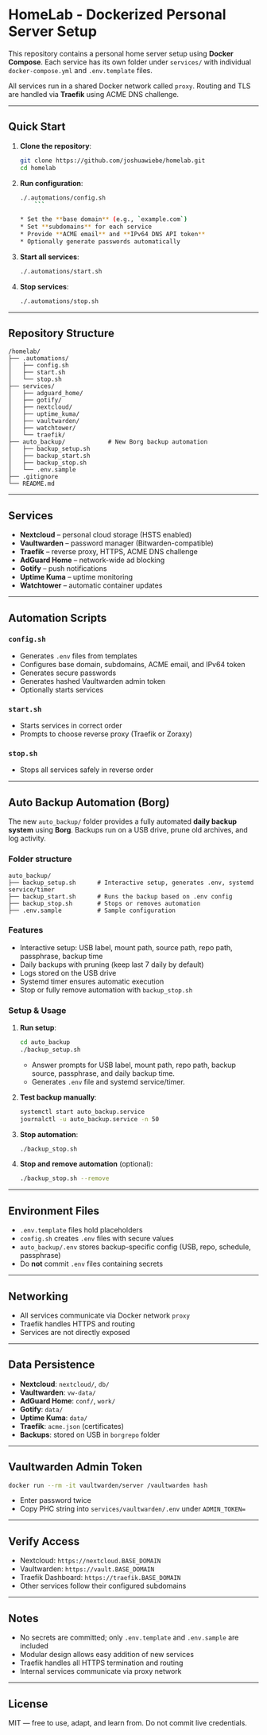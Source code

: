 # HomeLab - Dockerized Personal Server Setup

This repository contains a personal home server setup using **Docker Compose**. Each service has its own folder under `services/` with individual `docker-compose.yml` and `.env.template` files.

All services run in a shared Docker network called `proxy`. Routing and TLS are handled via **Traefik** using ACME DNS challenge.

---

## Quick Start

1. **Clone the repository**:

    ```bash
    git clone https://github.com/joshuawiebe/homelab.git
    cd homelab
    ```

2. **Run configuration**:

    ```bash
    ./.automations/config.sh
        ```

    * Set the **base domain** (e.g., `example.com`)
    * Set **subdomains** for each service
    * Provide **ACME email** and **IPv64 DNS API token**
    * Optionally generate passwords automatically

3. **Start all services**:

    ```bash
    ./.automations/start.sh
    ```

4. **Stop services**:

    ```bash
    ./.automations/stop.sh
    ```

---

## Repository Structure

``` filetree
/homelab/
├── .automations/
│   ├── config.sh
│   ├── start.sh
│   └── stop.sh
├── services/
│   ├── adguard_home/
│   ├── gotify/
│   ├── nextcloud/
│   ├── uptime_kuma/
│   ├── vaultwarden/
│   ├── watchtower/
│   └── traefik/
├── auto_backup/            # New Borg backup automation
│   ├── backup_setup.sh
│   ├── backup_start.sh
│   ├── backup_stop.sh
│   └── .env.sample
├── .gitignore
└── README.md
```

---

## Services

* **Nextcloud** – personal cloud storage (HSTS enabled)
* **Vaultwarden** – password manager (Bitwarden-compatible)
* **Traefik** – reverse proxy, HTTPS, ACME DNS challenge
* **AdGuard Home** – network-wide ad blocking
* **Gotify** – push notifications
* **Uptime Kuma** – uptime monitoring
* **Watchtower** – automatic container updates

---

## Automation Scripts

### `config.sh`

* Generates `.env` files from templates
* Configures base domain, subdomains, ACME email, and IPv64 token
* Generates secure passwords
* Generates hashed Vaultwarden admin token
* Optionally starts services

### `start.sh`

* Starts services in correct order
* Prompts to choose reverse proxy (Traefik or Zoraxy)

### `stop.sh`

* Stops all services safely in reverse order

---

## Auto Backup Automation (Borg)

The new `auto_backup/` folder provides a fully automated **daily backup system** using **Borg**. Backups run on a USB drive, prune old archives, and log activity.

### Folder structure

``` filetree
auto_backup/
├── backup_setup.sh      # Interactive setup, generates .env, systemd service/timer
├── backup_start.sh      # Runs the backup based on .env config
├── backup_stop.sh       # Stops or removes automation
├── .env.sample          # Sample configuration
```

### Features

* Interactive setup: USB label, mount path, source path, repo path, passphrase, backup time
* Daily backups with pruning (keep last 7 daily by default)
* Logs stored on the USB drive
* Systemd timer ensures automatic execution
* Stop or fully remove automation with `backup_stop.sh`

### Setup & Usage

1. **Run setup**:

    ```bash
    cd auto_backup
    ./backup_setup.sh
    ```

    * Answer prompts for USB label, mount path, repo path, backup source, passphrase, and daily backup time.
    * Generates `.env` file and systemd service/timer.

2. **Test backup manually**:

    ```bash
    systemctl start auto_backup.service
    journalctl -u auto_backup.service -n 50
    ```

3. **Stop automation**:

    ```bash
    ./backup_stop.sh
    ```

4. **Stop and remove automation** (optional):

    ```bash
    ./backup_stop.sh --remove
    ```

---

## Environment Files

* `.env.template` files hold placeholders
* `config.sh` creates `.env` files with secure values
* `auto_backup/.env` stores backup-specific config (USB, repo, schedule, passphrase)
* Do **not** commit `.env` files containing secrets

---

## Networking

* All services communicate via Docker network `proxy`
* Traefik handles HTTPS and routing
* Services are not directly exposed

---

## Data Persistence

* **Nextcloud**: `nextcloud/`, `db/`
* **Vaultwarden**: `vw-data/`
* **AdGuard Home**: `conf/`, `work/`
* **Gotify**: `data/`
* **Uptime Kuma**: `data/`
* **Traefik**: `acme.json` (certificates)
* **Backups**: stored on USB in `borgrepo` folder

---

## Vaultwarden Admin Token

```bash
docker run --rm -it vaultwarden/server /vaultwarden hash
```

* Enter password twice
* Copy PHC string into `services/vaultwarden/.env` under `ADMIN_TOKEN=`

---

## Verify Access

* Nextcloud: `https://nextcloud.BASE_DOMAIN`
* Vaultwarden: `https://vault.BASE_DOMAIN`
* Traefik Dashboard: `https://traefik.BASE_DOMAIN`
* Other services follow their configured subdomains

---

## Notes

* No secrets are committed; only `.env.template` and `.env.sample` are included
* Modular design allows easy addition of new services
* Traefik handles all HTTPS termination and routing
* Internal services communicate via proxy network

---

## License

MIT — free to use, adapt, and learn from. Do not commit live credentials.

